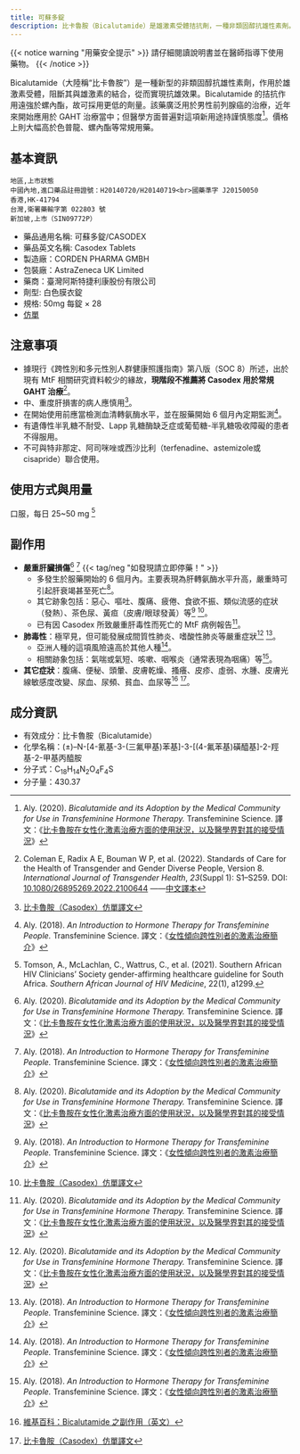 ```yaml
---
title: 可蘇多錠
description: 比卡魯胺（Bicalutamide）是雄激素受體拮抗劑，一種非類固醇抗雄性素劑。
---
```


{{< notice warning "用藥安全提示" >}}
請仔細閱讀說明書並在醫師指導下使用藥物。
{{< /notice >}}

Bicalutamide（大陸稱“比卡魯胺”）是一種新型的非類固醇抗雄性素劑，作用於雄激素受體，阻斷其與雄激素的結合，從而實現抗雄效果。Bicalutamide 的拮抗作用遠強於螺內酯，故可採用更低的劑量。該藥廣泛用於男性前列腺癌的治療，近年來開始應用於 GAHT 治療當中；但醫學方面普遍對這項新用途持謹慎態度[^3]。價格上則大幅高於色普龍、螺內酯等常規用藥。

## 基本資訊

```csv
地區,上市狀態
中國內地,進口藥品註冊證號：H20140720/H20140719<br>國藥準字 J20150050
香港,HK-41794
台灣,衛署藥輸字第 022803 號
新加坡,上市（SIN09772P）
```

- 藥品通用名稱: 可蘇多錠/CASODEX
- 藥品英文名稱: Casodex Tablets
- 製造廠：CORDEN PHARMA GMBH
- 包裝廠：AstraZeneca UK Limited
- 藥商：臺灣阿斯特捷利康股份有限公司
- 劑型: 白色膜衣錠
- 規格: 50mg 每錠 &times; 28
- [仿單](https://www.astrazeneca.com/content/dam/az/Country-Sites/Country-sites-single-pagers/Taiwan/Medicines/Casodex-Tablets-50mg.pdf)

## 注意事項

- 據現行《跨性別和多元性別人群健康照護指南》第八版（SOC 8）所述，出於現有 MtF 相關研究資料較少的緣故，**現階段不推薦將 Casodex 用於常規 GAHT 治療**[^6]。
- 中、重度肝損害的病人應慎用[^2]。
- 在開始使用前應當檢測血清轉氨酶水平，並在服藥開始 6 個月內定期監測[^5]。
- 有遺傳性半乳糖不耐受、Lapp 乳糖酶缺乏症或葡萄糖-半乳糖吸收障礙的患者不得服用。
- 不可與特非那定、阿司咪唑或西沙比利（terfenadine、astemizole或cisapride）聯合使用。

## 使用方式與用量

口服，每日 25~50 mg [^1]

## 副作用

- **嚴重肝臟損傷**[^3] [^5] {{< tag/neg "如發現請立即停藥！" >}}
  - 多發生於服藥開始的 6 個月內。主要表現為肝轉氨酶水平升高，嚴重時可引起肝衰竭甚至死亡[^3]。
  - 其它跡象包括：惡心、嘔吐、腹痛、疲倦、食欲不振、類似流感的症狀（發熱）、茶色尿、黃疸（皮膚/眼球發黃）等[^5] [^2]。
  - 已有因 Casodex 所致嚴重肝毒性而死亡的 MtF 病例報告[^3]。
- **肺毒性**：極罕見，但可能發展成間質性肺炎、嗜酸性肺炎等嚴重症狀[^3] [^5]。
  - 亞洲人種的這項風險遠高於其他人種[^5]。
  - 相關跡象包括：氣喘或氣短、咳嗽、咽喉炎（通常表現為咽痛）等[^5]。
- **其它症狀**：腹痛、便秘、頭暈、皮膚乾燥、搔癢、皮疹、虛弱、水腫、皮膚光線敏感度改變、尿血、尿頻、貧血、血尿等[^4] [^2]。

## 成分資訊

- 有效成分：比卡魯胺（Bicalutamide）
- 化學名稱：(±)–N-[4-氰基-3-(三氟甲基)苯基]-3-[(4-氟苯基)磺醯基]-2-羥基-2-甲基丙醯胺
- 分子式：C<sub>18</sub>H<sub>14</sub>N<sub>2</sub>O<sub>4</sub>F<sub>4</sub>S
- 分子量：430.37

[^1]: Tomson, A., McLachlan, C., Wattrus, C., et al. (2021). Southern African HIV Clinicians’ Society gender-affirming healthcare guideline for South Africa. *Southern African Journal of HIV Medicine*, 22(1), a1299.
[^2]: [比卡魯胺（Casodex）仿單譯文](https://tfsci.mtf.wiki/misc/casodex/)
[^3]: Aly. (2020). *Bicalutamide and its Adoption by the Medical Community for Use in Transfeminine Hormone Therapy.* Transfeminine Science. 譯文：《[比卡魯胺在女性化激素治療方面的使用狀況，以及醫學界對其的接受情況](https://tfsci.mtf.wiki/articles/bica-adoption/)》
[^4]: [維基百科：Bicalutamide 之副作用（英文）](https://en.wikipedia.org/wiki/Side_effects_of_bicalutamide)
[^5]: Aly. (2018). *An Introduction to Hormone Therapy for Transfeminine People.* Transfeminine Science. 譯文：《[女性傾向跨性別者的激素治療簡介](https://tfsci.mtf.wiki/articles/transfem-intro/)》
[^6]: Coleman E, Radix A E, Bouman W P, et al. (2022). Standards of Care for the Health of Transgender and Gender Diverse People, Version 8. *International Journal of Transgender Health*, *23*(Suppl 1): S1–S259. DOI: [10.1080/26895269.2022.2100644](https://doi.org/10.1080/26895269.2022.2100644) ——[中文譯本](https://project-trans.org/SOC-8)
